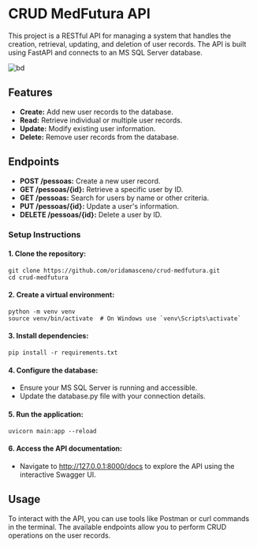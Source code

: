 # CRUD MedFutura API

This project is a RESTful API for managing a system that handles the creation, retrieval, updating, and deletion of user records. The API is built using FastAPI and connects to an MS SQL Server database.

![bd](https://github.com/user-attachments/assets/0b8c400a-35c7-421b-9e41-1629cbab053f)


## Features
- **Create:** Add new user records to the database.
- **Read:** Retrieve individual or multiple user records.
- **Update:** Modify existing user information.
- **Delete:** Remove user records from the database.

## Endpoints
- **POST /pessoas:** Create a new user record.
- **GET /pessoas/{id}:** Retrieve a specific user by ID.
- **GET /pessoas:** Search for users by name or other criteria.
- **PUT /pessoas/{id}:** Update a user's information.
- **DELETE /pessoas/{id}:** Delete a user by ID.

### Setup Instructions

#### 1. Clone the repository:
```
git clone https://github.com/oridamasceno/crud-medfutura.git
cd crud-medfutura
```

#### 2. Create a virtual environment:
```
python -m venv venv
source venv/bin/activate  # On Windows use `venv\Scripts\activate`
```

#### 3. Install dependencies:
```
pip install -r requirements.txt
```

#### 4. Configure the database:
- Ensure your MS SQL Server is running and accessible.
- Update the database.py file with your connection details.

#### 5. Run the application:
```
uvicorn main:app --reload
```

#### 6. Access the API documentation:
- Navigate to http://127.0.0.1:8000/docs to explore the API using the interactive Swagger UI.

## Usage

To interact with the API, you can use tools like Postman or curl commands in the terminal. The available endpoints allow you to perform CRUD operations on the user records.
